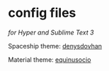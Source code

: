 # config files
*for Hyper and Sublime Text 3*

Spaceship theme: [denysdovhan](https://github.com/denysdovhan/spaceship-zsh-theme)

Material theme: [equinusocio](https://github.com/equinusocio/material-theme)
